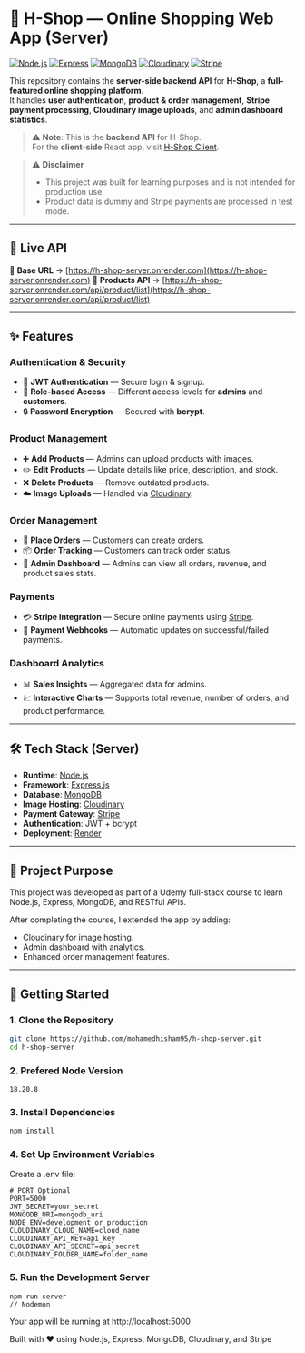# 🛒 H-Shop — Online Shopping Web App (Server)

[![Node.js](https://img.shields.io/badge/Node.js-43853D?style=for-the-badge&logo=node.js&logoColor=white)](https://nodejs.org/)
[![Express](https://img.shields.io/badge/Express.js-000000?style=for-the-badge&logo=express&logoColor=white)](https://expressjs.com/)
[![MongoDB](https://img.shields.io/badge/MongoDB-4EA94B?style=for-the-badge&logo=mongodb&logoColor=white)](https://www.mongodb.com/)
[![Cloudinary](https://img.shields.io/badge/Cloudinary-3448C5?style=for-the-badge&logo=cloudinary&logoColor=white)](https://cloudinary.com/)
[![Stripe](https://img.shields.io/badge/Stripe-626CD9?style=for-the-badge&logo=stripe&logoColor=white)](https://stripe.com/)

This repository contains the **server-side backend API** for **H-Shop**, a **full-featured online shopping platform**.  
It handles **user authentication**, **product & order management**, **Stripe payment processing**, **Cloudinary image uploads**, and **admin dashboard statistics**.

> ⚠️ **Note**: This is the **backend API** for H-Shop.  
> For the **client-side** React app, visit [H-Shop Client](https://github.com/mohamedhisham95/h-shop-client).

> ⚠️ **Disclaimer**
>
> - This project was built for learning purposes and is not intended for production use.
> - Product data is dummy and Stripe payments are processed in test mode.

---

## 🔗 Live API

🚀 **Base URL** → [https://h-shop-server.onrender.com](https://h-shop-server.onrender.com)
🔗 **Products API** -> [https://h-shop-server.onrender.com/api/product/list](https://h-shop-server.onrender.com/api/product/list)

---

## ✨ Features

### **Authentication & Security**

- 🔐 **JWT Authentication** — Secure login & signup.
- 👤 **Role-based Access** — Different access levels for **admins** and **customers**.
- 🔒 **Password Encryption** — Secured with **bcrypt**.

### **Product Management**

- ➕ **Add Products** — Admins can upload products with images.
- ✏️ **Edit Products** — Update details like price, description, and stock.
- ❌ **Delete Products** — Remove outdated products.
- ☁️ **Image Uploads** — Handled via [Cloudinary](https://cloudinary.com/).

### **Order Management**

- 🛒 **Place Orders** — Customers can create orders.
- 📦 **Order Tracking** — Customers can track order status.
- 📑 **Admin Dashboard** — Admins can view all orders, revenue, and product sales stats.

### **Payments**

- 💳 **Stripe Integration** — Secure online payments using [Stripe](https://stripe.com/).
- 🔄 **Payment Webhooks** — Automatic updates on successful/failed payments.

### **Dashboard Analytics**

- 📊 **Sales Insights** — Aggregated data for admins.
- 📈 **Interactive Charts** — Supports total revenue, number of orders, and product performance.

---

## 🛠️ Tech Stack (Server)

- **Runtime**: [Node.js](https://nodejs.org/)
- **Framework**: [Express.js](https://expressjs.com/)
- **Database**: [MongoDB](https://www.mongodb.com/)
- **Image Hosting**: [Cloudinary](https://cloudinary.com/)
- **Payment Gateway**: [Stripe](https://stripe.com/)
- **Authentication**: JWT + bcrypt
- **Deployment**: [Render](https://render.com/)

---

## 📌 Project Purpose

This project was developed as part of a Udemy full-stack course to learn Node.js, Express, MongoDB, and RESTful APIs.

After completing the course, I extended the app by adding:

- Cloudinary for image hosting.
- Admin dashboard with analytics.
- Enhanced order management features.

---

## 🚀 Getting Started

### 1. Clone the Repository

```bash
git clone https://github.com/mohamedhisham95/h-shop-server.git
cd h-shop-server
```

### 2. Prefered Node Version

```
18.20.8
```

### 3. Install Dependencies

```bash
npm install
```

### 4. Set Up Environment Variables

Create a .env file:

```
# PORT Optional
PORT=5000
JWT_SECRET=your_secret
MONGODB_URI=mongodb_uri
NODE_ENV=development or production
CLOUDINARY_CLOUD_NAME=cloud_name
CLOUDINARY_API_KEY=api_key
CLOUDINARY_API_SECRET=api_secret
CLOUDINARY_FOLDER_NAME=folder_name
```

### 5. Run the Development Server

```
npm run server
// Nodemon
```

Your app will be running at http://localhost:5000

Built with ❤️ using Node.js, Express, MongoDB, Cloudinary, and Stripe
